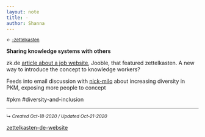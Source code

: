 ```yaml
---
layout: note
title: -
author: Shanna
---
```


<small>← [-zettelkasten](-zettelkasten.md)</small>

**Sharing knowledge systems with others**

zk.de [article about a job website](https://zettelkasten.de/posts/jooble/), Jooble, that featured zettelkasten. A new way to introduce the concept to knowledge workers?

Feeds into email discussion with [nick-milo](../slipbox/-nick-milo) about increasing diversity in PKM, exposing more people to concept

#pkm 
#diversity-and-inclusion


------------------------
<small>↳ <i>Created Oct-18-2020 / Updated Oct-21-2020 </i></small>

[zettelkasten-de-website](../slipbox/zettelkasten-de-website)
